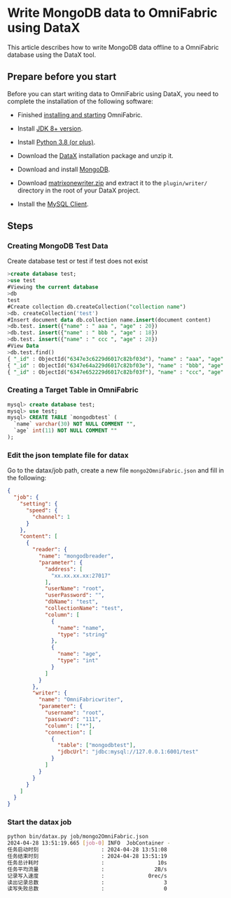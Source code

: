 # Write MongoDB data to OmniFabric using DataX

This article describes how to write MongoDB data offline to a OmniFabric database using the DataX tool.

## Prepare before you start

Before you can start writing data to OmniFabric using DataX, you need to complete the installation of the following software:

- Finished [installing and starting](../../../Get-Started/install-standalone-matrixone.md) OmniFabric.

- Install [JDK 8+ version](https://www.oracle.com/sg/java/technologies/javase/javase8-archive-downloads.html).

- Install [Python 3.8 (or plus)](https://www.python.org/downloads/).

- Download the [DataX](https://datax-opensource.oss-cn-hangzhou.aliyuncs.com/202210/datax.tar.gz) installation package and unzip it.

- Download and install [MongoDB](https://www.mongodb.com/).

- Download [matrixonewriter.zip](https://community-shared-data-1308875761.cos.ap-beijing.myqcloud.com/artwork/docs/develop/Computing-Engine/datax-write/matrixonewriter.zip) and extract it to the `plugin/writer/` directory in the root of your DataX project.

- Install the <a href="https://dev.mysql.com/downloads/mysql" target="_blank">MySQL Client</a>.

## Steps

### Creating MongoDB Test Data

Create database test or test if test does not exist

```sql
>create database test;
>use test
#Viewing the current database
>db
test
#Create collection db.createCollection("collection name")
>db. createCollection('test')
#Insert document data db.collection name.insert(document content)
>db.test. insert({"name" : " aaa ", "age" : 20})
>db.test. insert({"name" : " bbb ", "age" : 18})
>db.test. insert({"name" : " ccc ", "age" : 28})
#View Data
>db.test.find()
{ "_id" : ObjectId("6347e3c6229d6017c82bf03d"), "name" : "aaa", "age" : 20 }
{ "_id" : ObjectId("6347e64a229d6017c82bf03e"), "name" : "bbb", "age" : 18 }
{ "_id" : ObjectId("6347e652229d6017c82bf03f"), "name" : "ccc", "age" : 28 }
```

### Creating a Target Table in OmniFabric

```sql
mysql> create database test;
mysql> use test;
mysql> CREATE TABLE `mongodbtest` (
  `name` varchar(30) NOT NULL COMMENT "",
  `age` int(11) NOT NULL COMMENT ""
);
```

### Edit the json template file for datax

Go to the datax/job path, create a new file `mongo2OmniFabric.json` and fill in the following:

```json
{
  "job": {
    "setting": {
      "speed": {
        "channel": 1
      }
    },
    "content": [
      {
        "reader": {
          "name": "mongodbreader",
          "parameter": {
            "address": [
              "xx.xx.xx.xx:27017"
            ],
            "userName": "root",
            "userPassword": "",
            "dbName": "test",
            "collectionName": "test",
            "column": [
              {
                "name": "name",
                "type": "string"
              },
              {
                "name": "age",
                "type": "int"
              }
            ]
          }
        },
        "writer": {
          "name": "OmniFabricwriter",
          "parameter": {
            "username": "root",
            "password": "111",
            "column": ["*"],
            "connection": [
              {
                "table": ["mongodbtest"],
                "jdbcUrl": "jdbc:mysql://127.0.0.1:6001/test"
              }
            ]
          }
        }
      }
    ]
  }
}
```

### Start the datax job

```bash
python bin/datax.py job/mongo2OmniFabric.json
2024-04-28 13:51:19.665 [job-0] INFO  JobContainer -
任务启动时刻                    : 2024-04-28 13:51:08
任务结束时刻                    : 2024-04-28 13:51:19
任务总计耗时                    :                 10s
任务平均流量                    :                2B/s
记录写入速度                    :              0rec/s
读出记录总数                    :                   3
读写失败总数                    :                   0
```
